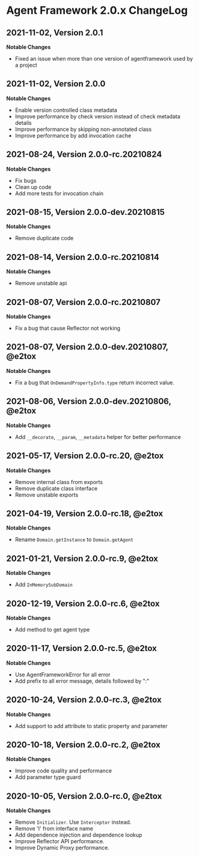 # Agent Framework 2.0.x ChangeLog

## 2021-11-02, Version 2.0.1

**Notable Changes**

- Fixed an issue when more than one version of agentframework used by a project

## 2021-11-02, Version 2.0.0

**Notable Changes**

- Enable version controlled class metadata
- Improve performance by check version instead of check metadata details
- Improve performance by skipping non-annotated class
- Improve performance by add invocation cache

## 2021-08-24, Version 2.0.0-rc.20210824

**Notable Changes**

-   Fix bugs
-   Clean up code
-   Add more tests for invocation chain

## 2021-08-15, Version 2.0.0-dev.20210815

**Notable Changes**

-   Remove duplicate code

## 2021-08-14, Version 2.0.0-rc.20210814

**Notable Changes**

-   Remove unstable api

## 2021-08-07, Version 2.0.0-rc.20210807

**Notable Changes**

-   Fix a bug that cause Reflector not working

## 2021-08-07, Version 2.0.0-dev.20210807, @e2tox

**Notable Changes**

-   Fix a bug that `OnDemandPropertyInfo.type` return incorrect value.

## 2021-08-06, Version 2.0.0-dev.20210806, @e2tox

**Notable Changes**

-   Add `__decorate`, `__param`, `__metadata` helper for better performance

## 2021-05-17, Version 2.0.0-rc.20, @e2tox

**Notable Changes**

-   Remove internal class from exports
-   Remove duplicate class interface
-   Remove unstable exports

## 2021-04-19, Version 2.0.0-rc.18, @e2tox

**Notable Changes**

-   Rename `Domain.getInstance` to `Domain.getAgent`

## 2021-01-21, Version 2.0.0-rc.9, @e2tox

**Notable Changes**

-   Add `InMemorySubDomain`

## 2020-12-19, Version 2.0.0-rc.6, @e2tox

**Notable Changes**

-   Add method to get agent type

## 2020-11-17, Version 2.0.0-rc.5, @e2tox

**Notable Changes**

-   Use AgentFrameworkError for all error
-   Add prefix to all error message, details followed by ":"

## 2020-10-24, Version 2.0.0-rc.3, @e2tox

**Notable Changes**

-   Add support to add attribute to static property and parameter

## 2020-10-18, Version 2.0.0-rc.2, @e2tox

**Notable Changes**

-   Improve code quality and performance
-   Add parameter type guard

## 2020-10-05, Version 2.0.0-rc.0, @e2tox

**Notable Changes**

-   Remove `Initializer`. Use `Interceptor` instead.
-   Remove 'I' from interface name
-   Add dependence injection and dependence lookup
-   Improve Reflector API performance.
-   Improve Dynamic Proxy performance.
